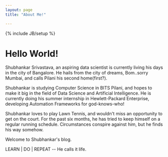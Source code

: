 ```yaml
---
layout: page
title: "About Me!"

---
```


{% include JB/setup %}

# Hello World!

Shubhankar Srivastava, an aspiring data scientist is currently living his days in the city of Bangalore. He hails from the city of dreams, Bom..sorry Mumbai, and calls Pilani his second home(first?). 

Shubhankar is studying Computer Science in BITS Pilani, and hopes to make it big in the field of Data Science and Artificial Intelligence. He is currently doing his summer internship in Hewlett-Packard Enterprise, developing Automation Frameworks for god-knows-who! 

Shubhankar loves to play Lawn Tennis, and wouldn't miss an opportunity to get on the court. For the past six months, he has tried to keep himself on a regular running schedule. Circumstances conspire against him, but he finds his way somehow.

Welcome to Shubhankar's blog. 

LEARN | DO | REPEAT -- He calls it life.